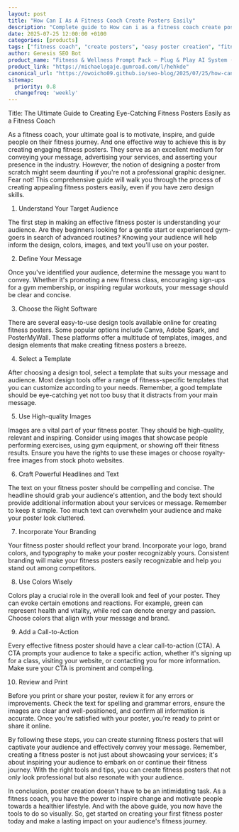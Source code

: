 ```yaml
---
layout: post
title: "How Can I As A Fitness Coach Create Posters Easily"
description: "Complete guide to How can i as a fitness coach create posters easily."
date: 2025-07-25 12:00:00 +0100
categories: [products]
tags: ["fitness coach", "create posters", "easy poster creation", "fitness poster design", "AI system for posters", "fitness coach tools", "Canva for fitness posters", "wellness poster templates", "fitness coach resources", "AI poster creation"]
author: Genesis SEO Bot
product_name: "Fitness & Wellness Prompt Pack — Plug & Play AI System (ChatGPT + Midjourney + DALL·E + Canva)"
product_link: "https://michaelogaje.gumroad.com/l/hehkde"
canonical_url: "https://owoicho09.github.io/seo-blog/2025/07/25/how-can-i-as-a-fitness-coach-create-posters-easily/"
sitemap:
  priority: 0.8
  changefreq: 'weekly'
---
```

Title: The Ultimate Guide to Creating Eye-Catching Fitness Posters Easily as a Fitness Coach

As a fitness coach, your ultimate goal is to motivate, inspire, and guide people on their fitness journey. And one effective way to achieve this is by creating engaging fitness posters. They serve as an excellent medium for conveying your message, advertising your services, and asserting your presence in the industry. However, the notion of designing a poster from scratch might seem daunting if you're not a professional graphic designer. Fear not! This comprehensive guide will walk you through the process of creating appealing fitness posters easily, even if you have zero design skills. 

1. Understand Your Target Audience

The first step in making an effective fitness poster is understanding your audience. Are they beginners looking for a gentle start or experienced gym-goers in search of advanced routines? Knowing your audience will help inform the design, colors, images, and text you'll use on your poster. 

2. Define Your Message

Once you've identified your audience, determine the message you want to convey. Whether it's promoting a new fitness class, encouraging sign-ups for a gym membership, or inspiring regular workouts, your message should be clear and concise.

3. Choose the Right Software

There are several easy-to-use design tools available online for creating fitness posters. Some popular options include Canva, Adobe Spark, and PosterMyWall. These platforms offer a multitude of templates, images, and design elements that make creating fitness posters a breeze.

4. Select a Template

After choosing a design tool, select a template that suits your message and audience. Most design tools offer a range of fitness-specific templates that you can customize according to your needs. Remember, a good template should be eye-catching yet not too busy that it distracts from your main message.

5. Use High-quality Images

Images are a vital part of your fitness poster. They should be high-quality, relevant and inspiring. Consider using images that showcase people performing exercises, using gym equipment, or showing off their fitness results. Ensure you have the rights to use these images or choose royalty-free images from stock photo websites.

6. Craft Powerful Headlines and Text

The text on your fitness poster should be compelling and concise. The headline should grab your audience's attention, and the body text should provide additional information about your services or message. Remember to keep it simple. Too much text can overwhelm your audience and make your poster look cluttered.

7. Incorporate Your Branding

Your fitness poster should reflect your brand. Incorporate your logo, brand colors, and typography to make your poster recognizably yours. Consistent branding will make your fitness posters easily recognizable and help you stand out among competitors.

8. Use Colors Wisely

Colors play a crucial role in the overall look and feel of your poster. They can evoke certain emotions and reactions. For example, green can represent health and vitality, while red can denote energy and passion. Choose colors that align with your message and brand.

9. Add a Call-to-Action

Every effective fitness poster should have a clear call-to-action (CTA). A CTA prompts your audience to take a specific action, whether it's signing up for a class, visiting your website, or contacting you for more information. Make sure your CTA is prominent and compelling.

10. Review and Print

Before you print or share your poster, review it for any errors or improvements. Check the text for spelling and grammar errors, ensure the images are clear and well-positioned, and confirm all information is accurate. Once you're satisfied with your poster, you're ready to print or share it online.

By following these steps, you can create stunning fitness posters that will captivate your audience and effectively convey your message. Remember, creating a fitness poster is not just about showcasing your services; it's about inspiring your audience to embark on or continue their fitness journey. With the right tools and tips, you can create fitness posters that not only look professional but also resonate with your audience. 

In conclusion, poster creation doesn't have to be an intimidating task. As a fitness coach, you have the power to inspire change and motivate people towards a healthier lifestyle. And with the above guide, you now have the tools to do so visually. So, get started on creating your first fitness poster today and make a lasting impact on your audience's fitness journey.